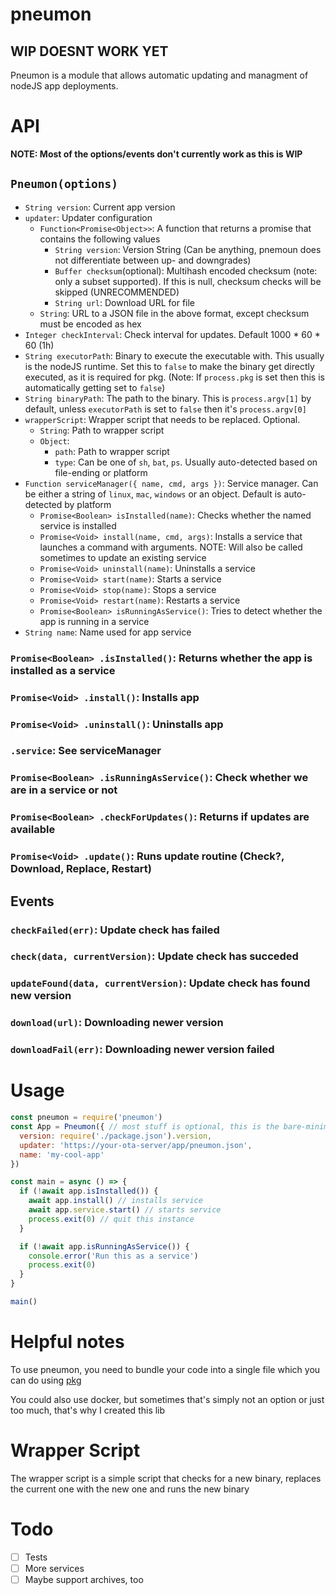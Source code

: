 # pneumon

## WIP DOESNT WORK YET

Pneumon is a module that allows automatic updating and managment of nodeJS app deployments.

# API

**NOTE: Most of the options/events don't currently work as this is WIP**

## `Pneumon(options)`
- `String version`: Current app version
- `updater`: Updater configuration
  - `Function<Promise<Object>>`: A function that returns a promise that contains the following values
     - `String version`: Version String (Can be anything, pnemoun does not differentiate between up- and downgrades)
     - `Buffer checksum`(optional): Multihash encoded checksum (note: only a subset supported). If this is null, checksum checks will be skipped (UNRECOMMENDED)
     - `String url`: Download URL for file
  - `String`: URL to a JSON file in the above format, except checksum must be encoded as hex
- `Integer checkInterval`: Check interval for updates. Default 1000 * 60 * 60 (1h)
- `String executorPath`: Binary to execute the executable with. This usually is the nodeJS runtime. Set this to `false` to make the binary get directly executed, as it is required for pkg. (Note: If `process.pkg` is set then this is automatically getting set to `false`)
- `String binaryPath`: The path to the binary. This is `process.argv[1]` by default, unless `executorPath` is set to `false` then it's `process.argv[0]`
- `wrapperScript`: Wrapper script that needs to be replaced. Optional.
  - `String`: Path to wrapper script
  - `Object`:
    - `path`: Path to wrapper script
    - `type`: Can be one of `sh`, `bat`, `ps`. Usually auto-detected based on file-ending or platform
- `Function serviceManager({ name, cmd, args })`: Service manager. Can be either a string of `linux`, `mac`, `windows` or an object. Default is auto-detected by platform
    - `Promise<Boolean> isInstalled(name)`: Checks whether the named service is installed
    - `Promise<Void> install(name, cmd, args)`: Installs a service that launches a command with arguments. NOTE: Will also be called sometimes to update an existing service
    - `Promise<Void> uninstall(name)`: Uninstalls a service
    - `Promise<Void> start(name)`: Starts a service
    - `Promise<Void> stop(name)`: Stops a service
    - `Promise<Void> restart(name)`: Restarts a service
    - `Promise<Boolean> isRunningAsService()`: Tries to detect whether the app is running in a service
- `String name`: Name used for app service

### `Promise<Boolean> .isInstalled()`: Returns whether the app is installed as a service
### `Promise<Void> .install()`: Installs app
### `Promise<Void> .uninstall()`: Uninstalls app
### `.service`: See serviceManager
### `Promise<Boolean> .isRunningAsService()`: Check whether we are in a service or not
### `Promise<Boolean> .checkForUpdates()`: Returns if updates are available
### `Promise<Void> .update()`: Runs update routine (Check?, Download, Replace, Restart)

## Events
### `checkFailed(err)`: Update check has failed
### `check(data, currentVersion)`: Update check has succeded
### `updateFound(data, currentVersion)`: Update check has found new version
### `download(url)`: Downloading newer version
### `downloadFail(err)`: Downloading newer version failed

# Usage

```js
const pneumon = require('pneumon')
const App = Pneumon({ // most stuff is optional, this is the bare-minimum
  version: require('./package.json').version,
  updater: 'https://your-ota-server/app/pneumon.json',
  name: 'my-cool-app'
})

const main = async () => {
  if (!await app.isInstalled()) {
    await app.install() // installs service
    await app.service.start() // starts service
    process.exit(0) // quit this instance
  }

  if (!await app.isRunningAsService()) {
    console.error('Run this as a service')
    process.exit(0)
  }
}

main()
```

# Helpful notes

To use pneumon, you need to bundle your code into a single file which you can do using [pkg](https://github.com/zeit/pkg)

You could also use docker, but sometimes that's simply not an option or just too much, that's why I created this lib

# Wrapper Script

The wrapper script is a simple script that checks for a new binary, replaces the current one with the new one and runs the new binary

# Todo

 - [ ] Tests
 - [ ] More services
 - [ ] Maybe support archives, too
